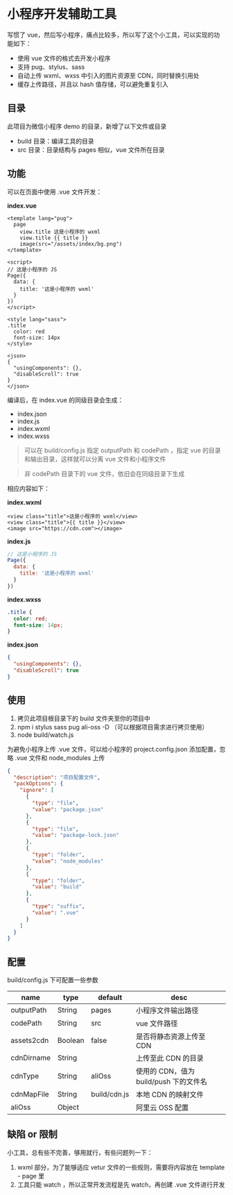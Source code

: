 # 小程序开发辅助工具

写惯了 vue，然后写小程序，痛点比较多，所以写了这个小工具，可以实现的功能如下：

- 使用 vue 文件的格式去开发小程序
- 支持 pug、stylus、sass
- 自动上传 wxml、wxss 中引入的图片资源至 CDN，同时替换引用处
- 缓存上传路径，并且以 hash 值存储，可以避免重复引入

## 目录

此项目为微信小程序 demo 的目录，新增了以下文件或目录

- build 目录：编译工具的目录
- src 目录：目录结构与 pages 相似，vue 文件所在目录

## 功能

可以在页面中使用 .vue 文件开发：

**index.vue**

```vue
<template lang="pug">
  page
    view.title 这是小程序的 wxml
    view.title {{ title }}
    image(src="/assets/index/bg.png")
</template>

<script>
// 这是小程序的 JS
Page({
  data: {
    title: '这是小程序的 wxml'
  }
})
</script>

<style lang="sass">
.title
  color: red
  font-size: 14px
</style>

<json>
{
  "usingComponents": {},
  "disableScroll": true
}
</json>
```

编译后，在 index.vue 的同级目录会生成：

- index.json
- index.js
- index.wxml
- index.wxss

> 可以在 build/config.js 指定 outputPath 和 codePath ，指定 vue 的目录和输出目录，这样就可以分离 vue 文件和小程序文件

> 非 codePath 目录下的 vue 文件，依旧会在同级目录下生成

相应内容如下：

**index.wxml**

```
<view class="title">这是小程序的 wxml</view>
<view class="title">{{ title }}</view>
<image src="https://cdn.com"></image>
```

**index.js**

```js
// 这是小程序的 JS
Page({
  data: {
    title: '这是小程序的 wxml'
  }
})
```

**index.wxss**

```css
.title {
  color: red;
  font-size: 14px;
}
```

**index.json**

```json
{
  "usingComponents": {},
  "disableScroll": true
}
```

## 使用

1. 拷贝此项目根目录下的 build 文件夹至你的项目中
2. npm i stylus sass pug ali-oss -D （可以根据项目需求进行拷贝使用）
3. node build/watch.js

为避免小程序上传 .vue 文件，可以给小程序的 project.config.json 添加配置，忽略 .vue 文件和 node_modules 上传

```json
{
  "description": "项目配置文件",
  "packOptions": {
    "ignore": [
      {
        "type": "file",
        "value": "package.json"
      },
      {
        "type": "file",
        "value": "package-lock.json"
      },
      {
        "type": "folder",
        "value": "node_modules"
      },
      {
        "type": "folder",
        "value": "build"
      },
      {
        "type": "suffix",
        "value": ".vue"
      }
    ]
  }
}
```

## 配置

build/config.js 下可配置一些参数

| name       | type    | default      | desc                                   |
| ---------- | ------- | ------------ | -------------------------------------- |
| outputPath | String  | pages        | 小程序文件输出路径                     |
| codePath   | String  | src          | vue 文件路径                           |
| assets2cdn | Boolean | false        | 是否将静态资源上传至 CDN               |
| cdnDirname | String  |              | 上传至此 CDN 的目录                    |
| cdnType    | String  | aliOss       | 使用的 CDN，值为 build/push 下的文件名 |
| cdnMapFile | String  | build/cdn.js | 本地 CDN 的映射文件                    |
| aliOss     | Object  |              | 阿里云 OSS 配置                        |

## 缺陷 or 限制

小工具，总有些不完善，够用就行，有些问题列一下：

1. wxml 部分，为了能够适应 vetur 文件的一些规则，需要将内容放在 template - page 里
2. 工具只能 watch ，所以正常开发流程是先 watch，再创建 .vue 文件进行开发
